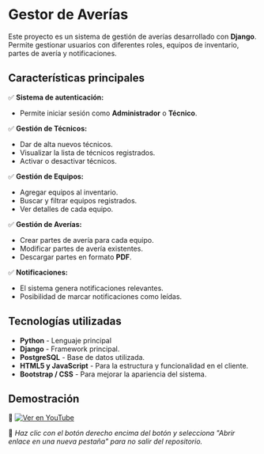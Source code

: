 # Gestor de Averías

Este proyecto es un sistema de gestión de averías desarrollado con **Django**. Permite gestionar usuarios con diferentes roles, equipos de inventario, partes de avería y notificaciones.

## Características principales

✅ **Sistema de autenticación:**  
   - Permite iniciar sesión como **Administrador** o **Técnico**.

✅ **Gestión de Técnicos:**  
   - Dar de alta nuevos técnicos.  
   - Visualizar la lista de técnicos registrados.  
   - Activar o desactivar técnicos.  

✅ **Gestión de Equipos:**  
   - Agregar equipos al inventario.  
   - Buscar y filtrar equipos registrados.  
   - Ver detalles de cada equipo.  

✅ **Gestión de Averías:**  
   - Crear partes de avería para cada equipo.  
   - Modificar partes de avería existentes.  
   - Descargar partes en formato **PDF**.  

✅ **Notificaciones:**  
   - El sistema genera notificaciones relevantes.  
   - Posibilidad de marcar notificaciones como leídas.  

## Tecnologías utilizadas

- **Python** - Lenguaje principal
- **Django** - Framework principal.  
- **PostgreSQL** - Base de datos utilizada.
- **HTML5 y JavaScript** - Para la estructura y funcionalidad en el cliente.  
- **Bootstrap / CSS** - Para mejorar la apariencia del sistema.  


## Demostración

🔹 [![Ver en YouTube](https://img.shields.io/badge/🎥%20Demostración-red?logo=youtube&logoColor=white)](https://youtu.be/8K20eJN5XgM?si=KtO-5i9fdGvBehaz)

📌 *Haz clic con el botón derecho encima del botón y selecciona "Abrir enlace en una nueva pestaña" para no salir del repositorio.*
